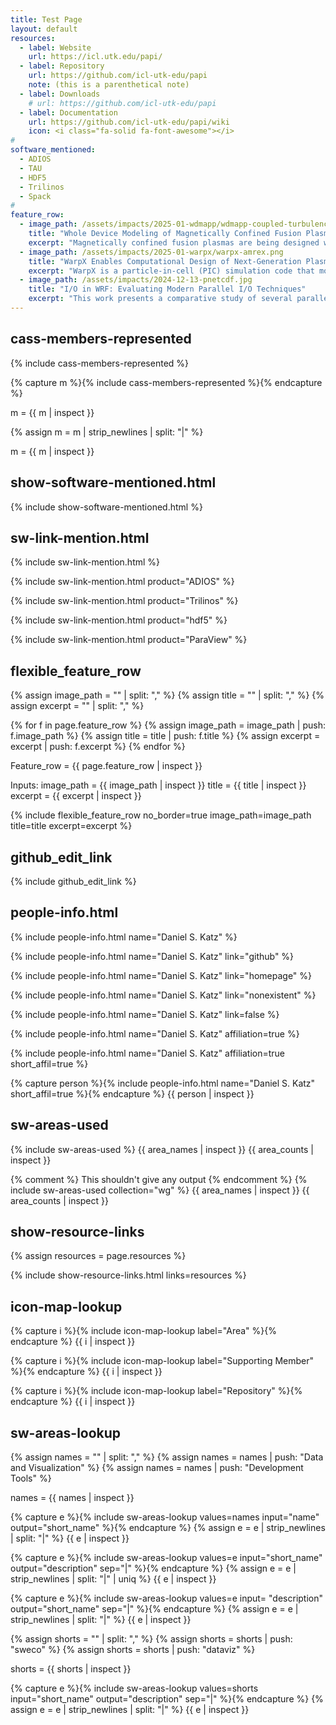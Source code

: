 ```yaml
---
title: Test Page
layout: default
resources:
  - label: Website
    url: https://icl.utk.edu/papi/
  - label: Repository
    url: https://github.com/icl-utk-edu/papi
    note: (this is a parenthetical note)
  - label: Downloads
    # url: https://github.com/icl-utk-edu/papi
  - label: Documentation
    url: https://github.com/icl-utk-edu/papi/wiki
    icon: <i class="fa-solid fa-font-awesome"></i>
#
software_mentioned:
  - ADIOS
  - TAU
  - HDF5
  - Trilinos
  - Spack
#
feature_row:
  - image_path: /assets/impacts/2025-01-wdmapp/wdmapp-coupled-turbulence.jpg
    title: "Whole Device Modeling of Magnetically Confined Fusion Plasma"
    excerpt: "Magnetically confined fusion plasmas are being designed within the International Tokamak Experimental Reactor (ITER) and other projects that will operate in physics regimes only recently achieved through experiment. Modeling and simulation activities are required to design and optimize these new facilities. The fusion community is developing an approach to whole device modeling that will provide predictive numerical simulations of the physics required for magnetically confined fusion plasmas to enable design optimization and fill in the experimental gaps for ITER and future fusion devices."
  - image_path: /assets/impacts/2025-01-warpx/warpx-amrex.png
    title: "WarpX Enables Computational Design of Next-Generation Plasma-Based Accelerators"
    excerpt: "WarpX is a particle-in-cell (PIC) simulation code that models the motion of charged particles or plasma. WarpX is used to model chains of plasma-based particle accelerators for future high-energy physics colliders – table-top particle accelerators. These table-top accelerators can be used in both scientific and medical applications."
  - image_path: /assets/impacts/2024-12-13-pnetcdf.jpg
    title: "I/O in WRF: Evaluating Modern Parallel I/O Techniques"
    excerpt: "This work presents a comparative study of several parallel I/O implementations in the Weather Research and Forecasting model (WRF). The I/O libraries under study include PnetCDF, HDF5 via NetCDF4, and ADIOS. Our evaluation and performance analysis can guide I/O strategies for modern parallel codes."
---
```

## cass-members-represented

{% include cass-members-represented %}

{% capture m %}{% include cass-members-represented %}{% endcapture %}
<p>m = {{ m | inspect }}</p>
{% assign m = m | strip_newlines | split: "|" %}
<p>m = {{ m | inspect }}</p>


## show-software-mentioned.html

{% include show-software-mentioned.html %}

## sw-link-mention.html

{% include sw-link-mention.html %}

{% include sw-link-mention.html product="ADIOS" %}

{% include sw-link-mention.html product="Trilinos" %}

{% include sw-link-mention.html product="hdf5" %}

{% include sw-link-mention.html product="ParaView" %}

## flexible_feature_row

{% assign image_path = "" | split: "," %}
{% assign title = "" | split: "," %}
{% assign excerpt = "" | split: "," %}

{% for f in page.feature_row %}
  {% assign image_path = image_path | push: f.image_path %}
  {% assign title = title | push: f.title %}
  {% assign excerpt = excerpt | push: f.excerpt %}
{% endfor %}

Feature_row = {{ page.feature_row | inspect }}

Inputs:
  image_path = {{ image_path | inspect }}
  title = {{ title | inspect }}
  excerpt = {{ excerpt | inspect }}

{% include flexible_feature_row no_border=true 
    image_path=image_path title=title excerpt=excerpt
%}


## github_edit_link

{% include github_edit_link %}


## people-info.html

{% include people-info.html name="Daniel S. Katz" %}

{% include people-info.html name="Daniel S. Katz" link="github" %}

{% include people-info.html name="Daniel S. Katz" link="homepage" %}

{% include people-info.html name="Daniel S. Katz" link="nonexistent" %}

{% include people-info.html name="Daniel S. Katz" link=false %}

{% include people-info.html name="Daniel S. Katz" affiliation=true %}

{% include people-info.html name="Daniel S. Katz" affiliation=true short_affil=true %}

{% capture person %}{% include people-info.html name="Daniel S. Katz" short_affil=true %}{% endcapture %}
{{ person | inspect }}



## sw-areas-used

{% include sw-areas-used %}
{{ area_names | inspect }} {{ area_counts | inspect }}

{% comment %}
  This shouldn't give any output 
{% endcomment %}
{% include sw-areas-used collection="wg" %}
{{ area_names | inspect }} {{ area_counts | inspect }}

## show-resource-links

{% assign resources = page.resources %}
<ul style="list-style: none; padding: 0">
{% include show-resource-links.html links=resources %}
</ul>

## icon-map-lookup

{% capture i %}{% include icon-map-lookup label="Area" %}{% endcapture %}
{{ i | inspect }}

{% capture i %}{% include icon-map-lookup label="Supporting Member" %}{% endcapture %}
{{ i | inspect }}

{% capture i %}{% include icon-map-lookup label="Repository" %}{% endcapture %}
{{ i | inspect }}

## sw-areas-lookup

{% assign names = "" | split: "," %}
{% assign names = names | push: "Data and Visualization" %}
{% assign names = names | push: "Development Tools" %}

names = {{ names | inspect }}

{% capture e %}{% include sw-areas-lookup values=names input="name" output="short_name" %}{% endcapture %}
{% assign e = e | strip_newlines | split: "|" %}
{{ e | inspect }}

{% capture e %}{% include sw-areas-lookup values=e input="short_name" output="description" sep="|" %}{% endcapture %}
{% assign e = e | strip_newlines | split: "|" | uniq %}
{{ e | inspect }}

{% capture e %}{% include sw-areas-lookup values=e input= "description" output="short_name" sep="|" %}{% endcapture %}
{% assign e = e | strip_newlines | split: "|" %}
{{ e | inspect }}

{% assign shorts = "" | split: "," %}
{% assign shorts = shorts | push: "sweco" %}
{% assign shorts = shorts | push: "dataviz" %}

shorts = {{ shorts | inspect }}

{% capture e %}{% include sw-areas-lookup values=shorts input="short_name" output="description" sep="|" %}{% endcapture %}
{% assign e = e | strip_newlines | split: "|" %}
{{ e | inspect }}